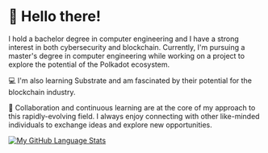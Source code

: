 
<div>
  <h1>
    👋 Hello there!
  </h1>
</div>


I hold a bachelor degree in computer engineering and I have a strong interest in both cybersecurity and blockchain. 
Currently, I'm pursuing a master's degree in computer engineering while working on a project to explore the potential of the Polkadot ecosystem.

💻 I'm also learning Substrate and am fascinated by their potential for the blockchain industry.

🤝 Collaboration and continuous learning are at the core of my approach to this rapidly-evolving field. I always enjoy connecting with other like-minded individuals to exchange ideas and explore new opportunities.

[![My GitHub Language Stats](https://github-readme-stats-sigma-five.vercel.app/api/top-langs/?username=0xMenna01&theme=tokyonight&card_width=300)](https://github.com/anuraghazra/github-readme-stats)
